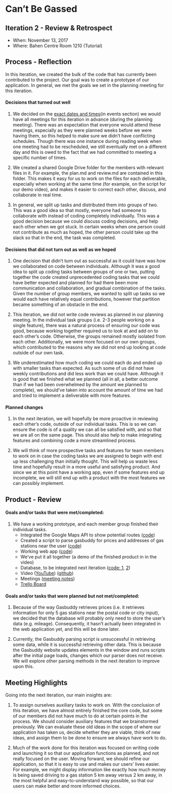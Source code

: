 # Can’t Be Gassed

## Iteration 2 - Review & Retrospect

 * When: November 13, 2017
 * Where: Bahen Centre Room 1210 (Tutorial)

## Process - Reflection

In this iteration, we created the bulk of the code that has currently been contributed to the project. Our goal was to create a prototype of our application. In general, we met the goals we set in the planning meeting for this iteration.

#### Decisions that turned out well


1. We decided on the [exact dates and times](https://github.com/csc301-fall-2017/project-team-05/blob/master/deliverables/iteration-02.plan.md)(in events section) we would have all meetings for this iteration in advance (during the planning meeting). There was an expectation that everyone would attend these meetings, especially as they were planned weeks before we were having them, so this helped to make sure we didn’t have conflicting schedules. Though there was one instance during reading week when one meeting had to be rescheduled, we still eventually met on a different day and this is owed to the fact that we had committed to meeting a specific number of times.

2. We created a shared Google Drive folder for the members with relevant files in it. For example, the plan.md and review.md are contained in this folder. This makes it easy for us to work on the files for each deliverable, especially when working at the same time (for example, on the script for our demo video), and makes it easier to correct each other, discuss, and collaborate in real time.

3. In general, we split up tasks and distributed them into groups of two. This was a good idea so that mostly, everyone had someone to collaborate with instead of coding completely individually. This was a good decision because we could discuss coding decisions, and help each other when we got stuck. In certain weeks when one person could not contribute as much as hoped, the other person could take up the slack so that in the end, the task was completed.


#### Decisions that did not turn out as well as we hoped


1. One decision that didn’t turn out as successful as it could have was how we collaborated on code between individuals. Although it was a good idea to split up coding tasks between groups of one or two, putting together the code created unprecedented coding tasks that we could have better expected and planned for had there been more communication and collaboration, and gradual combination of the tasks. Given the number of group members, we wanted to split up tasks so we would each have relatively equal contributions, however that partition became something of an obstacle in the end.

2. This iteration, we did not write code reviews as planned in our planning meeting. In the individual task groups (i.e. 2-3 people working on a single feature), there was a natural process of ensuring our code was good, because working together required us to look at and add on to each other’s code. Otherwise, the groups remained mostly isolated from each other. Additionally, we were more focused on our own groups, which contributed to the reasons why we did not end up looking at code outside of our own task.

3. We underestimated how much coding we could each do and ended up with smaller tasks than expected. As such some of us did not have weekly contributions and did less work than we could have. Although it is good that we finished what we planned (all in all, a better outcome than if we had been overwhelmed by the amount we planned to complete), we should’ve taken into account the amount of time we had and tried to implement a deliverable with more features.

#### Planned changes

1. In the next iteration, we will hopefully be more proactive in reviewing each other’s code, outside of our individual tasks. This is so we can ensure the code is of a quality we can all be satisfied with, and so that we are all on the same page. This should also help to make integrating features and combining code a more streamlined process.

2. We will think of more prospective tasks and features for team members to work on in case the coding tasks we are assigned to begin with end up less challenging than initially thought. This will help us waste less time and hopefully result in a more useful and satisfying product. And since we at this point have a working app, even if some features end up incomplete, we will still end up with a product with the most features we can possibly implement.

## Product - Review

#### Goals and/or tasks that were met/completed:

1. We have a working prototype, and each member group finished their individual tasks.
	- Integrated the Google Maps API to show potential routes ([code](https://github.com/csc301-fall-2017/project-team-05/blob/master/webApplication/controller/googleMaps.js))
	- Created a script to parse gasbuddy for prices and addresses of gas stations near the user ([code](https://github.com/csc301-fall-2017/project-team-05/blob/master/webApplication/view/scripts/gasbuddy.js))
	- Working web app ([code](https://github.com/csc301-fall-2017/project-team-05/blob/master/webApplication/controller/app.js))
	- We’ve put it all together (a demo of the finished product in in the video)
	- Database, to be integrated next iteration ([code: 1](https://github.com/csc301-fall-2017/project-team-05/blob/master/Database/databaseData.sql), [2](https://github.com/csc301-fall-2017/project-team-05/blob/master/Database/databaseTable.sql))
	- Video ([YouTube](https://www.youtube.com/watch?v=GWwW2Ho5Q84)) ([github](https://github.com/csc301-fall-2017/project-team-05/blob/master/deliverables/Artifacts/Video%20(Deliverable%202).txt))
	- Meetings ([meeting notes](https://github.com/csc301-fall-2017/project-team-05/blob/master/deliverables/Artifacts/meeting-notes.md))
	- [Trello Board](https://trello.com/b/Wr5xGbFo/cant-be-gassed)

#### Goals and/or tasks that were planned but not met/completed:

1. Because of the way Gasbuddy retrieves prices (i.e. it retrieves information for only 5 gas stations near the postal code or city input), we decided that the database will probably only need to store the user’s data (e.g. mileage). Consequently, it hasn’t actually been integrated in the web application yet, and this will be done later.

2. Currently, the Gasbuddy parsing script is unsuccessful in retrieving some data, while it is successful retrieving other data. This is because the Gasbuddy website updates elements in the window and runs scripts after the initial page loads, changes which our parser does not receive. We will explore other parsing methods in the next iteration to improve upon this.

## Meeting Highlights

Going into the next iteration, our main insights are:

1. To assign ourselves auxiliary tasks to work on. With the conclusion of this iteration, we have almost entirely finished the core code, but some of our members did not have much to do at certain points in the process. We should consider auxiliary features that we brainstormed previously. We can evaluate these old ideas in the scope of where our application has taken us, decide whether they are viable, think of new ideas, and assign them to be done to ensure we always have work to do.

2. Much of the work done for this iteration was focused on writing code and launching it so that our application functions as planned, and not really focused on the user. Moving forward, we should refine our application, so that it is easy to use and makes our users’ lives easier. For example, we might display information like exactly how much money is being saved driving to a gas station 5 km away versus 2 km away, in the most helpful and easy-to-understand way possible, so that our users can make better and more informed choices.
